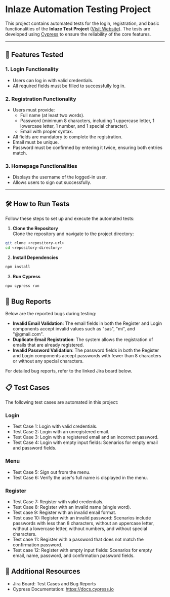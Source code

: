 # Inlaze Automation Testing Project

This project contains automated tests for the login, registration, and basic functionalities of the **Inlaze Test Project** ([Visit Website](https://test-qa.inlaze.com/)). The tests are developed using [Cypress](https://www.cypress.io/) to ensure the reliability of the core features.

---

## 🚀 Features Tested

### 1. **Login Functionality**
- Users can log in with valid credentials.  
- All required fields must be filled to successfully log in.  

### 2. **Registration Functionality**
- Users must provide:  
  - Full name (at least two words).  
  - Password (minimum 8 characters, including 1 uppercase letter, 1 lowercase letter, 1 number, and 1 special character).  
  - Email with proper syntax.  
- All fields are mandatory to complete the registration.  
- Email must be unique.  
- Password must be confirmed by entering it twice, ensuring both entries match.  

### 3. **Homepage Functionalities**
- Displays the username of the logged-in user.  
- Allows users to sign out successfully.  

---

## 🛠️ How to Run Tests

Follow these steps to set up and execute the automated tests:

1. **Clone the Repository**  
Clone the repository and navigate to the project directory:  
```bash
git clone <repository-url>
cd <repository-directory>
```
2. **Install Dependencies**
```bash
npm install
```
3. **Run Cypress**
```bash
npx cypress run
```
## 🐞 Bug Reports
Below are the reported bugs during testing:
- **Invalid Email Validation**: The email fields in both the Register and Login components accept invalid values such as "sas", "mi", and "@gmail.com".
- **Duplicate Email Registration**: The system allows the registration of emails that are already registered.
- **Invalid Password Validation**: The password fields in both the Register and Login components accept passwords with fewer than 8 characters or without any special characters.

For detailed bug reports, refer to the linked Jira board below.

## 📋 Test Cases
The following test cases are automated in this project:
### Login
- Test Case 1: Login with valid credentials.
- Test Case 2: Login with an unregistered email.
- Test Case 3: Login with a registered email and an incorrect password.
- Test Case 4: Login with empty input fields: Scenarios for empty email and password fields.
### Menu
- Test Case 5: Sign out from the menu.
- Test Case 6: Verify the user's full name is displayed in the menu.
### Register
- Test Case 7: Register with valid credentials.
- Test Case 8: Register with an invalid name (single word).
- Test case 9: Register with an invalid email format.
- Test case 10: Register with an invalid password: Scenarios include passwords with less than 8 characters, without an uppercase letter, without a lowercase letter, without numbers, and without special characters.
- Test case 11: Register with a password that does not match the confirmation password.
- Test case 12: Register with empty input fields: Scenarios for empty email, name, password, and confirmation password fields.


## 🔗 Additional Resources
- Jira Board: Test Cases and Bug Reports
- Cypress Documentation: https://docs.cypress.io